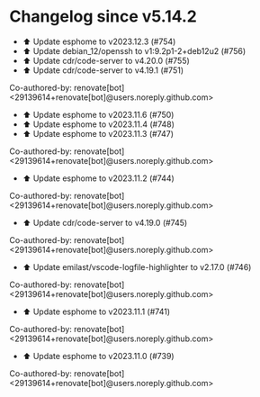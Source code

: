 # Changelog since v5.14.2
- ⬆️ Update esphome to v2023.12.3 (#754) 
- ⬆️ Update debian_12/openssh to v1:9.2p1-2+deb12u2 (#756) 
- ⬆️ Update cdr/code-server to v4.20.0 (#755) 
- ⬆️ Update cdr/code-server to v4.19.1 (#751)

Co-authored-by: renovate[bot] <29139614+renovate[bot]@users.noreply.github.com> 
- ⬆️ Update esphome to v2023.11.6 (#750) 
- ⬆️ Update esphome to v2023.11.4 (#748) 
- ⬆️ Update esphome to v2023.11.3 (#747)

Co-authored-by: renovate[bot] <29139614+renovate[bot]@users.noreply.github.com> 
- ⬆️ Update esphome to v2023.11.2 (#744)

Co-authored-by: renovate[bot] <29139614+renovate[bot]@users.noreply.github.com> 
- ⬆️ Update cdr/code-server to v4.19.0 (#745)

Co-authored-by: renovate[bot] <29139614+renovate[bot]@users.noreply.github.com> 
- ⬆️ Update emilast/vscode-logfile-highlighter to v2.17.0 (#746)

Co-authored-by: renovate[bot] <29139614+renovate[bot]@users.noreply.github.com> 
- ⬆️ Update esphome to v2023.11.1 (#741)

Co-authored-by: renovate[bot] <29139614+renovate[bot]@users.noreply.github.com> 
- ⬆️ Update esphome to v2023.11.0 (#739)

Co-authored-by: renovate[bot] <29139614+renovate[bot]@users.noreply.github.com> 
